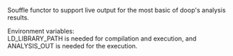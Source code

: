 Souffle functor to support live output for the most basic of doop's analysis results.  

Environment variables:  
    LD_LIBRARY_PATH is needed for compilation and execution, and  
    ANALYSIS_OUT is needed for the execution. 
